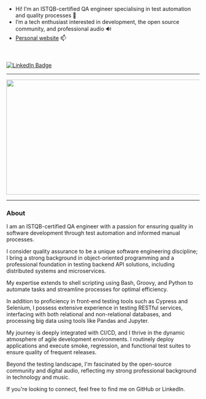 - Hi! I’m an ISTQB-certified QA engineer specialising in test automation and quality processes 👋  
- I’m a tech enthusiast interested in development, the open source community, and professional audio 🔊
- [Personal website](https://www.linkedin.com/in/andy-hopwood-a4abaa239/) 📫 
<br>
<br>
<a href="https://www.linkedin.com/in/andy-hopwood-a4abaa239/">
    <img src="https://img.shields.io/badge/LinkedIn-blue?style=for-the-badge&logo=linkedin&logoColor=white" alt="LinkedIn Badge"/>
  </a>

---
<div id="header" align="center">
 <!-- Gif:
  <img src="https://media.giphy.com/media/EPfV3ijMQVl60/giphy.gif?cid=790b7611m0rtd880f1f3cejic9r9xi0kj8z118kb6bl9fylj&ep=v1_gifs_search&rid=giphy.gif&ct=g" width="100"/> -->
  <div id="badges">
  </div>
  
</div>


<!-- -
GitMe23/GitMe23 is a ✨ special ✨ repository because its `README.md` (this file) appears on your GitHub profile.
You can click the Preview link to take a look at your changes.
- -->
<div align="center">
  <img src="https://media.giphy.com/media/dWesBcTLavkZuG35MI/giphy.gif" width="600" height="300"/>
</div>

---

### About

I am an ISTQB-certified QA engineer with a passion for ensuring quality in software development through test automation and informed manual processes.

I consider quality assurance to be a unique software engineering discipline; I bring a strong background in object-oriented programming and a professional foundation in testing backend API solutions, including distributed systems and microservices.

My expertise extends to shell scripting using Bash, Groovy, and Python to automate tasks and streamline processes for optimal efficiency.

In addition to proficiency in front-end testing tools such as Cypress and Selenium, I possess extensive experience in testing RESTful services, interfacing with both relational and non-relational databases, and processing big data using tools like Pandas and Jupyter.

My journey is deeply integrated with CI/CD, and I thrive in the dynamic atmosphere of agile development environments. I routinely deploy applications and execute smoke, regression, and functional test suites to ensure quality of frequent releases.

Beyond the testing landscape, I'm fascinated by the open-source community and digital audio, reflecting my strong professional background in technology and music.

If you're looking to connect, feel free to find me on GitHub or LinkedIn.

<br>
<img src="https://komarev.com/ghpvc/?username=GitMe23&style=flat-square&color=blue" alt=""/>
